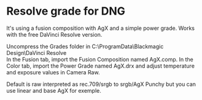 # Resolve grade for DNG 
It's using a fusion composition with AgX and a simple power grade.
Works with the free DaVinci Resolve version. 

Uncompress the Grades folder in C:\ProgramData\Blackmagic Design\DaVinci Resolve\
In the Fusion tab, import the Fusion Composition named AgX.comp.
In the Color tab, import the Power Grade named AgX.drx and adjust temperature and exposure values in Camera Raw.

Default is raw interpreted as rec.709/srgb to srgb/AgX Punchy but you can use linear and base AgX for exemple.
